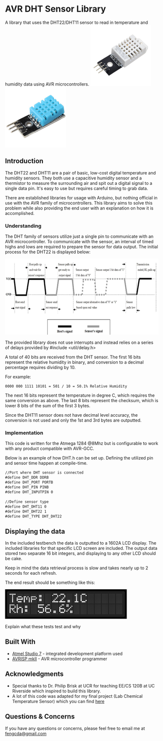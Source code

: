 # AVR DHT Sensor Library

A library that uses the DHT22/DHT11 sensor to read in temperature and humidity data using AVR microcontrollers. 
<img src="docs/DHT22_Image.png" width="200">
<img src="docs/DHT11_Image.png" width="200">

## Introduction

The DHT22 and DHT11 are a pair of basic, low-cost digital temperature and humidity sensors. They both use a capacitive humidity sensor and a thermistor to measure the surrounding air and spit out a digital signal to a single data pin. It's easy to use but requires careful timing to grab data.

There are established libraries for usage with Arduino, but nothing official in use with the AVR family of microcontrollers. This library aims to solve this problem while also providing the end user with an explanation on how it is accomplished.

### Understanding

The DHT family of sensors utilize just a single pin to communicate with an AVR microcontroller. To communicate with the sensor, an interval of timed highs and lows are required to prepare the sensor for data output. The initial process for the DHT22 is displayed below:

<p align="center"> 
<img src="docs/DHT22_Diagram.png" height="250">
  
The provided library does not use interrupts and instead relies on a series of delays provided by #include <util/delay.h>

A total of 40 bits are received from the DHT sensor. The first 16 bits represent the relative humidity in binary, and conversion to a decimal percentage requires dividing by 10. 

For example:

```
0000 000 1111 10101 = 501 / 10 = 50.1% Relative Humidity
```

The next 16 bits represent the temperature in degree C, which requires the same conversion as above. The last 8 bits represent the checksum, which is lower 8 bits of the sum of the first 3 bytes.

Since the DHT11 sensor does not have decimal level accuracy, the conversion is not used and only the 1st and 3rd bytes are outputted.
 
### Implementation

This code is written for the Atmega 1284 @8Mhz but is configurable to work with any product compatible with AVR-GCC.

Below is an example of how DHT.h can be set up. Defining the utilized pin and sensor time happen at compile-time.

```
//Port where DHT sensor is connected
#define DHT_DDR DDRB
#define DHT_PORT PORTB
#define DHT_PIN PINB
#define DHT_INPUTPIN 0

//Define sensor type
#define DHT_DHT11 0
#define DHT_DHT22 1
#define DHT_TYPE DHT_DHT22

```

## Displaying the data

In the included testbench the data is outputted to a 1602A LCD display. The included libraries for that specific LCD screen are included. The output data stored two separate 16 bit integers, and displaying to any other LCD should be cake.

Keep in mind the data retrieval process is slow and takes nearly up to 2 seconds for each refresh.

The end result should be something like this:

<img src="docs/LCD_Display.png" width="400">

Explain what these tests test and why

## Built With

* [Atmel Studio 7](http://www.microchip.com/mplab/avr-support/atmel-studio-7) - integrated development platform used
* [AVRISP mkII](https://www.microchip.com/developmenttools/ProductDetails/atavrisp2) - AVR microcontroller programmer

## Acknowledgments

* Special thanks to Dr. Philip Brisk at UCR for teaching EE/CS 120B at UC Riverside which inspired to build this library.
* A lot of this code was adapted for my final project (Lab Chemical Temperature Sensor) which you can find [here](https://drive.google.com/drive/u/1/folders/1jun-SS4S1ZxK5DPT-s2teyDszfePHfHl)

## Questions & Concerns
If you have any questions or concerns, please feel free to email me at [fengcda@gmail.com](mailto:fengcda@gmail.com)
